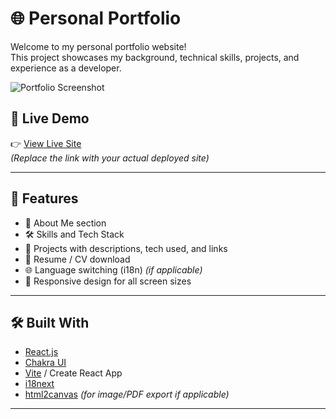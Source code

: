 # 🌐 Personal Portfolio

Welcome to my personal portfolio website!  
This project showcases my background, technical skills, projects, and experience as a developer.

![Portfolio Screenshot](./screenshot.png) 

## 🚀 Live Demo
👉 [View Live Site](https://yourusername.github.io/your-portfolio/)  
*(Replace the link with your actual deployed site)*

---

## 🧩 Features

- 💼 About Me section
- 🛠️ Skills and Tech Stack
- 📁 Projects with descriptions, tech used, and links
- 📝 Resume / CV download
- 🌐 Language switching (i18n) *(if applicable)*
- 📱 Responsive design for all screen sizes

---

## 🛠️ Built With

- [React.js](https://reactjs.org/)
- [Chakra UI](https://chakra-ui.com/) 
- [Vite](https://vitejs.dev/) / Create React App
- [i18next](https://www.i18next.com/)
- [html2canvas](https://html2canvas.hertzen.com/) *(for image/PDF export if applicable)*

---


